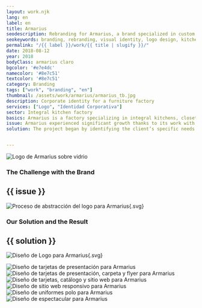 ```yaml
---
layout: work.njk 
lang: en
label: en
title: Armarius
seodescription: Rebranding for Armarius, a brand specialized in custom furniture and integral kitchen design. Logo design, visual identity, and website.
seokeywords: branding, rebranding, visual identity, logo design, kitchen brand, typographic design, graphic design, armarius, marker, mexico
permalink: "/{{ label }}/work/{{ title | slugify }}/"
date: 2018-08-12
year: 2018
bodyClass: armarius claro
bgcolor: '#e7e4dc'
namecolor: '#8e7c51'
textcolor: '#8e7c51'
category: Branding
tags: ["work", "branding", "en"]
thumbnail: /assets/work/armarius/armarius_tb.jpg
description: Corporate identity for a furniture factory
services: ["Logo", "Identidad Corporativa"]
sector: Integral kitchen factory
basics: Armarius is a factory specializing in integral kitchens, closets, and doors, established in Mérida, Yucatán, in 2013. It is a 100% Yucatecan company dedicated to the design, manufacturing, and installation of furniture and carpentry. The company began operations focusing on the residential private client market, achieving sustained growth throughout 2013 and 2014. In early 2015, its services expanded to include builders and housing developers. Today, Armarius is a supplier to several of the region’s leading developments.
issue: Armarius experienced significant growth thanks to its work with construction companies and real estate developments. However, it began to neglect sales to private clients. To refocus attention on this sector, the company needed a redesign of its logo to effectively reflect its new commercial approach, as well as an update to all its graphic and printed applications, the management and handling of its social media, and a complete redesign of its website.
solution: The project began by identifying the client’s specific needs. The first step was redesigning the logo, which, while simple and appropriate for the industry, lacked a distinctive element to strengthen its identity and make it memorable in the public’s perception. The process started with refining the letters, adding more stylization to the logo. Then, an icon was created using the letter “A,” which was also modified to represent the brand’s three main products - integral kitchens, closets, and doors. The tagline was adjusted to highlight these three products as well. The result was a new corporate signature that maintained the simplicity and elegance of the original version but with distinctive additions that made it stand out. Once the new logo was finalized, the next step was to create the most frequently used graphic applications for the company.


---
```


![Logo de Armarius sobre vidrio](/assets/work/armarius/armarius_logo_vidrio.jpg)

<div class="column__2">
    <div class="col__left">
        <h3>The Challenge with the Brand</h3>
    </div>
    <div class="col__right">
        <h2>{{ issue }}</h2>
    </div>
</div>

![Proceso de abstracción del logo para Armarius](/assets/work/armarius/armarius_logo_proceso.svg){.svg}

<div class="column__2 work__column__2">
    <div class="col__left">
        <h3>Our Solution and the Result</h3>
    </div>
    <div class="col__right">
        <h2>{{ solution }}</h2>
    </div>
</div>

![Diseño de Logo para Armarius](/assets/work/armarius/armarius_logo.svg){.svg}

![Diseño de tarjetas de presentación para Armarius](/assets/work/armarius/armarius_tarjeta.jpg)
![Diseño de tarjetas de presentación, carpeta y flyer para Armarius](/assets/work/armarius/armarius_tarjeta_carpeta_flyer.jpg)
![Diseño de tarjetas, catálogo y sitio web para Armarius](/assets/work/armarius/armarius_web_tarjetas_catalogo.jpg)
![Diseño de sitio web responsivo para Armarius](/assets/work/armarius/armarius_web_ipad.jpg)
![Diseño de uniformes polo para Armarius](/assets/work/armarius/armarius_uniformes_polo.jpg)
![Diseño de espectacular para Armarius](/assets/work/armarius/armarius_espectacular.jpg)